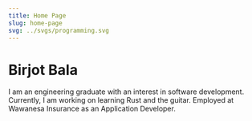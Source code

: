 ```yaml
---
title: Home Page
slug: home-page
svg: ../svgs/programming.svg
---
```

# Birjot Bala

I am an engineering graduate with an interest in software development. Currently, I am working on learning Rust and the guitar. Employed at Wawanesa Insurance as an Application Developer. 
